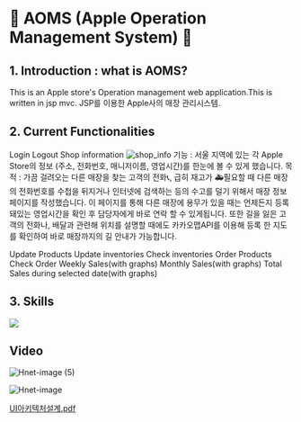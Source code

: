 :apple: AOMS (Apple Operation Management System) :apple:
======================

##  1. Introduction : what is AOMS?
This is an Apple store's Operation management web application.This is written in jsp mvc.
JSP를 이용한 Apple사의 매장 관리시스템.

##  2. Current Functionalities

Login
Logout
Shop information
![shop_info](https://user-images.githubusercontent.com/70651994/146647584-43fc9bc3-1971-48ca-b094-8870f9eff89b.JPG)
기능 : 서울 지역에 있는 각 Apple Store의 정보 (주소, 전화번호, 매니저이름, 영업시간)를 한눈에 볼 수 있게 했습니다.
목적 : 가끔 걸려오는 다른 매장을 찾는 고객의 전화📞, 급히 재고가 🚑필요할 때 다른 매장의 전화번호를 수첩을 뒤지거나 인터넷에 검색하는 등의
수고를 덜기 위해서 매장 정보 페이지를 작성했습니다. 이 페이지를 통해 다른 매장에 용무가 있을 때는 언제든지 등록돼있는 영업시간을 확인 후
담당자에게 바로 연락 할 수 있게됩니다. 또한 길을 잃은 고객의 전화나, 배달과 관련해 위치를 설명할 때에도 카카오맵API를 이용해 등록 한 지도를
확인하여 바로 매장까지의 길 안내가 가능합니다.

Update Products
Update inventories
Check inventories
Order Products
Check Order
Weekly Sales(with graphs)
Monthly Sales(with graphs)
Total Sales during selected date(with graphs)

## 3. Skills
<img align="center" src="https://github-readme-stats.vercel.app/api/top-langs/?username=eunbizzang" />

## Video

![Hnet-image (5)](https://user-images.githubusercontent.com/70651994/145222990-866b1103-01c0-4ae5-8240-efef5a48da29.gif)

![Hnet-image](https://user-images.githubusercontent.com/70651994/145226692-1480cfe7-5e42-4c94-903b-57c66f86b6f8.gif)


[UI아키텍처설계.pdf](https://github.com/eunbizzang/Apple/files/7697200/UI.pdf)

